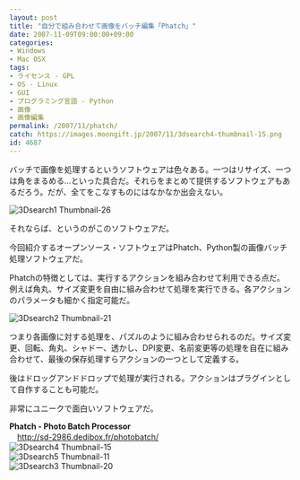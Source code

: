 ```yaml
---
layout: post
title: "自分で組み合わせて画像をバッチ編集「Phatch」"
date: 2007-11-09T09:00:00+09:00
categories:
- Windows
- Mac OSX
tags: 
- ライセンス - GPL
- OS - Linux
- GUI
- プログラミング言語 - Python
- 画像
- 画像編集
permalink: /2007/11/phatch/
catch: https://images.moongift.jp/2007/11/3dsearch4-thumbnail-15.png
id: 4687
---
```

バッチで画像を処理するというソフトウェアは色々ある。一つはリサイズ、一つは角をまるめる…といった具合だ。それらをまとめて提供するソフトウェアもあるだろう。だが、全てをこなすものにはなかなか出会えない。   
  
 ![3Dsearch1 Thumbnail-26](https://images.moongift.jp/2007/11/3dsearch1-thumbnail-26.png)  
  
それならば、というのがこのソフトウェアだ。   
  
今回紹介するオープンソース・ソフトウェアはPhatch、Python製の画像バッチ処理ソフトウェアだ。   
<!--more-->  
Phatchの特徴としては、実行するアクションを組み合わせて利用できる点だ。例えば角丸、サイズ変更を自由に組み合わせて処理を実行できる。各アクションのパラメータも細かく指定可能だ。   
  
 ![3Dsearch2 Thumbnail-21](https://images.moongift.jp/2007/11/3dsearch2-thumbnail-21.png)  
  
つまり各画像に対する処理を、パズルのように組み合わせられるのだ。サイズ変更、回転、角丸、シャドー、透かし、DPI変更、名前変更等の処理を自在に組み合わせて、最後の保存処理すらアクションの一つとして定義する。   
  
後はドロッグアンドドロップで処理が実行される。アクションはプラグインとして自作することも可能だ。   
  
非常にユニークで面白いソフトウェアだ。   
  
**Phatch - Photo Batch Processor**   
　[http://sd-2986.dedibox.fr/photobatch/   
](http://sd-2986.dedibox.fr/photobatch/) ![3Dsearch4 Thumbnail-15](https://images.moongift.jp/2007/11/3dsearch4-thumbnail-15.png)  
 ![3Dsearch5 Thumbnail-11](https://images.moongift.jp/2007/11/3dsearch5-thumbnail-11.png)  
 ![3Dsearch3 Thumbnail-20](https://images.moongift.jp/2007/11/3dsearch3-thumbnail-20.png)

